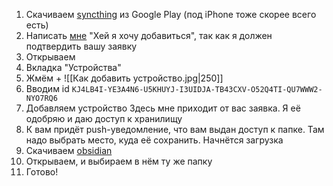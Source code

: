 1) Скачиваем [syncthing](https://syncthing.net) из Google Play (под iPhone тоже скорее всего есть)
2) Написать [мне](https://t.me/StepanovPlaton) "Хей я хочу добавиться", так как я должен подтвердить вашу заявку
3) Открываем
4) Вкладка "Устройства"
5) Жмём \+
![[Как добавить устройство.jpg|250]]
6) Вводим id 
`KJ4LB4I-YE3A4N6-U5KHUYJ-I3UIDJA-TB43CXV-O52Q4TI-QU7WWW2-NYO7RQ6`
7) Добавляем устройство
Здесь мне приходит от вас заявка. Я её одобряю и даю доступ к хранилищу
8) К вам придёт push-уведомление, что вам выдан доступ к папке. Там надо выбрать место, куда её сохранить. Начнётся загрузка
9) Скачиваем [obsidian](https://obsidian.md) 
10) Открываем, и выбираем в нём ту же папку
11) Готово!